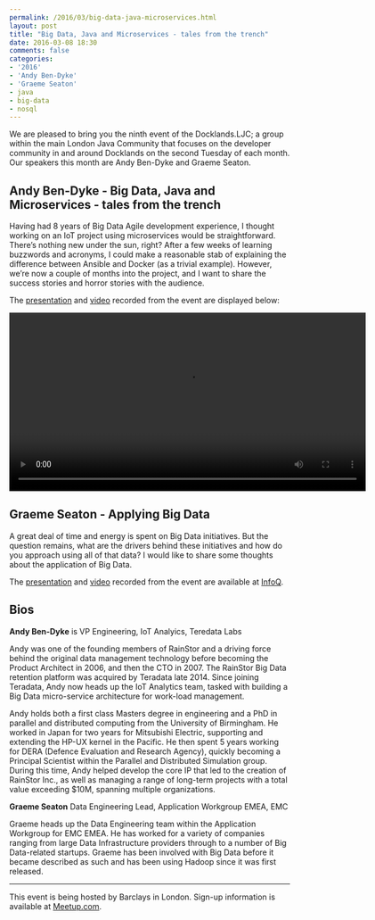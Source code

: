 ```yaml
---
permalink: /2016/03/big-data-java-microservices.html
layout: post
title: "Big Data, Java and Microservices - tales from the trench"
date: 2016-03-08 18:30
comments: false
categories: 
- '2016'
- 'Andy Ben-Dyke' 
- 'Graeme Seaton'
- java
- big-data
- nosql
---
```


We are pleased to bring you the ninth event of the Docklands.LJC; a group
within the main London Java Community that focuses on the developer community
in and around Docklands on the second Tuesday of each month. Our speakers this
month are Andy Ben-Dyke and Graeme Seaton.

<h2>Andy Ben-Dyke - Big Data, Java and Microservices - tales from the trench</h2>

Having had 8 years of Big Data Agile development experience, I thought working
on an IoT project using microservices would be straightforward.  There’s
nothing new under the sun, right?  After a few weeks of learning buzzwords and
acronyms, I could make a reasonable stab of explaining the difference between
Ansible and Docker (as a trivial example).  However, we’re now a couple of
months into the project, and I want to share the success stories and horror
stories with the audience.

The
<a href="{{ site.github.url }}/presentations/2016/AndyBenDyke-MicroservicesFromTheTrench.pdf" rel="nofollow">presentation</a>
and
<a href="//www.docklandsljc.uk/presentations/2016/AndyBenDyke-MicroservicesFromTheTrench.mp4" rel="nofollow">video</a>
recorded from the event are displayed below:

<video width="640" height="320" controls>
 <source src="//www.docklandsljc.uk/presentations/2016/AndyBenDyke-MicroservicesFromTheTrench.mp4" type="video/mp4"/>
 Your browser does not support the &lt;video&gt; tag or does not understand MP4 files.
</video>

<h2>Graeme Seaton - Applying Big Data</h2>

A great deal of time and energy is spent on Big Data initiatives. But the question remains, what are the drivers behind these initiatives and how do you approach using all of that data?  I would like to share some thoughts about the application of Big Data.

The
<a href="{{ site.github.url }}/presentations/2016/GraemeSeaton-ApplyingBigData.pdf" rel="nofollow">presentation</a>
and
<a href="https://www.infoq.com/presentations/big-data-initiatives" rel="nofollow">video</a>
recorded from the event are available at <a href="https://www.infoq.com/presentations/big-data-initiatives">InfoQ</a>.

<h2>Bios</h2>

<b>Andy Ben-Dyke</b> is VP Engineering, IoT Analyics, Teredata Labs

Andy was one of the founding members of RainStor and a driving force behind the
original data management technology before becoming the Product Architect in
2006, and then the CTO in 2007.  The RainStor Big Data retention platform was
acquired by Teradata late 2014.  Since joining Teradata, Andy now heads up the
IoT Analytics team, tasked with building a Big Data micro-service architecture
for work-load management.  

Andy holds both a first class Masters degree in engineering and a PhD in
parallel and distributed computing from the University of Birmingham. He worked
in Japan for two years for Mitsubishi Electric, supporting and extending the
HP-UX kernel in the Pacific. He then spent 5 years working for DERA (Defence
Evaluation and Research Agency), quickly becoming a Principal Scientist within
the Parallel and Distributed Simulation group. During this time, Andy helped
develop the core IP that led to the creation of RainStor Inc., as well as
managing a range of long-term projects with a total value exceeding $10M,
spanning multiple organizations.

<b>Graeme Seaton</b> Data Engineering Lead, Application Workgroup EMEA, EMC

Graeme heads up the Data Engineering team within the Application Workgroup for
EMC EMEA.  He has worked for a variety of companies ranging from large Data
Infrastructure providers through to a number of Big Data-related startups.
Graeme has been involved with Big Data before it became described as such and
has been using Hadoop since it was first released.


<hr/>
This event is being hosted by Barclays in London. Sign-up information is available at <a href="http://www.meetup.com/Londonjavacommunity/events/229153338/">Meetup.com</a>.
